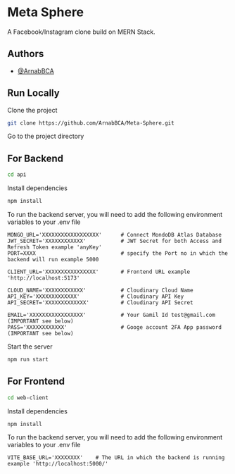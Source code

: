 
# Meta Sphere

A Facebook/Instagram clone build on MERN Stack.


## Authors

- [@ArnabBCA](https://github.com/ArnabBCA)



## Run Locally

Clone the project

```bash
git clone https://github.com/ArnabBCA/Meta-Sphere.git
```

Go to the project directory

## For Backend
```bash
cd api
```

Install dependencies

```bash
npm install
```

To run the backend server, you will need to add the following environment variables to your .env file

```
MONGO_URL='XXXXXXXXXXXXXXXXXX'      # Connect MondoDB Atlas Database         
JWT_SECRET='XXXXXXXXXXXX'           # JWT Secret for both Access and Refresh Token example 'anyKey'
PORT=XXXX                           # specify the Port no in which the backend will run example 5000 

CLIENT_URL='XXXXXXXXXXXXXXXX'       # Frontend URL example 'http://localhost:5173'
                                    
CLOUD_NAME='XXXXXXXXXXXX'           # Cloudinary Cloud Name
API_KEY='XXXXXXXXXXXXX'             # Cloudinary API Key
API_SECRET='XXXXXXXXXXXXX'          # Cloudinary API Secret

EMAIL='XXXXXXXXXXXXXXXXX'           # Your Gamil Id test@gmail.com     (IMPORTANT see below)
PASS='XXXXXXXXXXXX'                 # Googe account 2FA App password   (IMPORTANT see below)
```

Start the server

```bash
npm run start
```

## For Frontend
```bash
cd web-client
```

Install dependencies

```bash
npm install
```

To run the backend server, you will need to add the following environment variables to your .env file

```
VITE_BASE_URL='XXXXXXXX'    # The URL in which the backend is running example 'http://localhost:5000/' 
```



